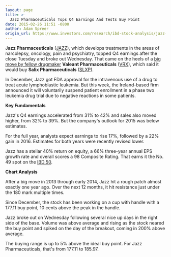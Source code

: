 ```yaml
---
layout: page
title: >-
  Jazz Pharmaceuticals Tops Q4 Earnings And Tests Buy Point
date: 2015-02-26 11:51 -0800
author: Adam Spreer
origin_url: https://www.investors.com/research/ibd-stock-analysis/jazz-pharmaceuticals-tops-q4-earnings-after-valeant-to-buy-salix-pharmaceuticals/
---
```





J**azz Pharmaceuticals** ([JAZZ](https://research.investors.com/quote.aspx?symbol=JAZZ)), which develops treatments in the areas of narcolepsy, oncology, pain and psychiatry, topped Q4 earnings after the close Tuesday and broke out Wednesday. That came on the heels of a [big move by fellow drugmaker](http://news.investors.com/investing-sector-leaders-review/022315-740464-leading-pharmaceutical-firms-merge.htm) **Valeant Pharmaceuticals** ([VRX](https://research.investors.com/quote.aspx?symbol=VRX)), which said it would buy **Salix Pharmaceuticals** ([SLXP](https://research.investors.com/quote.aspx?symbol=SLXP)).  

  

In December, Jazz got FDA approval for the intravenous use of a drug to treat acute lymphoblastic leukemia. But this week, the Ireland-based firm announced it will voluntarily suspend patient enrollment in a phase two leukemia drug trial due to negative reactions in some patients.

  

**Key Fundamentals**

  

Jazz's Q4 earnings accelerated from 31% to 42% and sales also moved higher, from 32% to 39%. But the company's outlook for 2015 was below estimates.

  

For the full year, analysts expect earnings to rise 17%, followed by a 22% gain in 2016. Estimates for both years were recently revised lower.

  

Jazz has a stellar 40% return on equity, a 66% three-year annual EPS growth rate and overall scores a 98 Composite Rating. That earns it the No. 49 spot on the [IBD 50](http://news.investors.com/investing/inside-the-50.htm).

  

**Chart Analysis**

  

After a big move in 2013 through early 2014, Jazz hit a rough patch almost exactly one year ago. Over the next 12 months, it hit resistance just under the 180 mark multiple times.

  

Since December, the stock has been working on a cup with handle with a 177.11 buy point, 10 cents above the peak in the handle.

  

Jazz broke out on Wednesday following several nice up days in the right side of the base. Volume was above average and rising as the stock neared the buy point and spiked on the day of the breakout, coming in 200% above average.

  

The buying range is up to 5% above the ideal buy point. For Jazz Pharmaceuticals, that's from 177.11 to 185.97.




